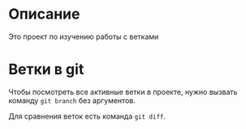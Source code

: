 # Описание

Это проект по изучению работы с ветками

# Ветки в git

Чтобы посмотреть все активные ветки в проекте, нужно вызвать команду `git branch` без аргументов.

Для сравнения веток есть команда `git diff`. 

